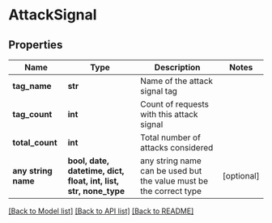 # AttackSignal


## Properties
Name | Type | Description | Notes
------------ | ------------- | ------------- | -------------
**tag_name** | **str** | Name of the attack signal tag | 
**tag_count** | **int** | Count of requests with this attack signal | 
**total_count** | **int** | Total number of attacks considered | 
**any string name** | **bool, date, datetime, dict, float, int, list, str, none_type** | any string name can be used but the value must be the correct type | [optional]

[[Back to Model list]](../README.md#documentation-for-models) [[Back to API list]](../README.md#documentation-for-api-endpoints) [[Back to README]](../README.md)


